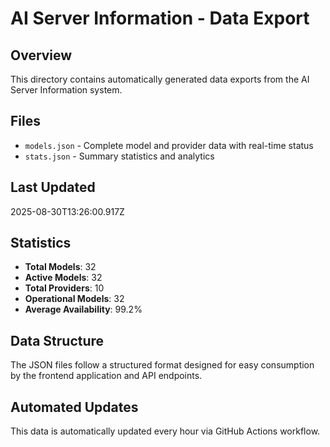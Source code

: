 # AI Server Information - Data Export

## Overview
This directory contains automatically generated data exports from the AI Server Information system.

## Files
- `models.json` - Complete model and provider data with real-time status
- `stats.json` - Summary statistics and analytics

## Last Updated
2025-08-30T13:26:00.917Z

## Statistics
- **Total Models**: 32
- **Active Models**: 32
- **Total Providers**: 10
- **Operational Models**: 32
- **Average Availability**: 99.2%

## Data Structure
The JSON files follow a structured format designed for easy consumption by the frontend application and API endpoints.

## Automated Updates
This data is automatically updated every hour via GitHub Actions workflow.
